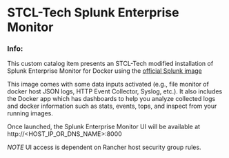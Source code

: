 # STCL-Tech Splunk Enterprise Monitor

### Info:

 This custom catalog item presents an STCL-Tech modified installation of Splunk Enterprise Monitor for Docker using the [official Splunk image](https://hub.docker.com/r/splunk/splunk/)

 This image comes with some data inputs activated (e.g., file monitor of docker host JSON logs, HTTP Event Collector, Syslog, etc.). It also includes the Docker app which has dashboards to help you analyze collected logs and docker information such as stats, events, tops, and inspect from your running images.

 Once launched, the Splunk Enterprise Monitor UI will be available at http://<HOST_IP_OR_DNS_NAME>:8000

 *NOTE* UI access is dependent on Rancher host security group rules.
